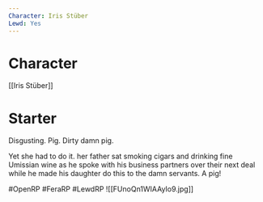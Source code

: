 ```yaml
---
Character: Iris Stüber
Lewd: Yes
---
```

# Character
[[Iris Stüber]]

# Starter
Disgusting. Pig. Dirty damn pig.

Yet she had to do it. her father sat smoking cigars and drinking fine Umissian wine as he spoke with his business partners over their next deal while he made his daughter do this to the damn servants. A pig!  

#OpenRP #FeraRP #LewdRP 
![[FUnoQn1WIAAyIo9.jpg]]